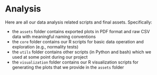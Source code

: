 # Analysis

Here are all our data analysis related scripts and final assets. Specifically:

- the `assets` folder contains exported plots in PDF format and raw CSV data with meaningful naming conventions
- the `core` folder contains our R scripts for basic data operation and exploration (e.g., normality tests)
- the `utils` folder contains other scripts (in Python and bash) which we used at some point during our project
- the `visualization` folder contains our R visualization scripts for generating the plots that we provide in the `assets` folder
